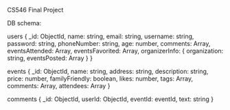 CS546 Final Project

DB schema:

users {
  _id: ObjectId,
  name: string,
  email: string,
  username: string,
  password: string,
  phoneNumber: string,
  age: number,
  comments: Array,
  eventsAttended: Array,
  eventsFavorited: Array,
  organizerInfo: {
    organization: string,
    eventsPosted: Array
  } 
}

events {
  _id: ObjectId,
  name: string,
  address: string,
  description: string,
  price: number,
  familyFriendly: boolean,
  likes: number,
  tags: Array,
  comments: Array,
  attendees: Array
}

comments {
  _id: ObjectId,
  userId: ObjectId,
  eventId: eventId,
  text: string
}